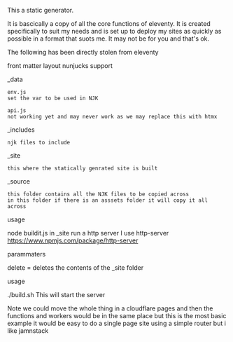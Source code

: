 This a static generator.

It is bascically a copy of all the core functions of eleventy. It is created specifically to suit my needs and is set up to deploy my sites as quickly as possible in a format that suots me.
It may not be for you and that's ok.

The following has been directly stolen from eleventy

front matter
layout
nunjucks support

\_data

    env.js
    set the var to be used in NJK

    api.js
    not working yet and may never work as we may replace this with htmx

\_includes

    njk files to include

\_site

    this where the statically genrated site is built

\_source

    this folder contains all the NJK files to be copied across
    in this folder if there is an asssets folder it will copy it all across

usage

node buildit.js
in \_site run a http server I use http-server https://www.npmjs.com/package/http-server

parammaters

delete = deletes the contents of the \_site folder

usage

./build.sh
This will start the server

Note we could move the whole thing in a cloudflare pages and then the functions and workers would be in the same place but this is the most basic example
it would be easy to do a single page site using a simple router but i like jamnstack
